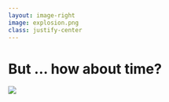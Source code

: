 ```yaml
---
layout: image-right
image: explosion.png
class: justify-center
---
```


# But ... how about time?

<img v-click src="https://www.preisparadies.ch/images/source/Uhren/24Stundenuhr/Wanduhr24Stunden.jpg">
